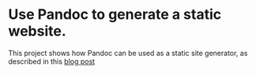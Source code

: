 # Use Pandoc to generate a static website.

This project shows how Pandoc can be used as a static site generator, as described in this [blog post](https://n3wjack.net/2025/01/03/build-a-static-website-using-pandoc/)


